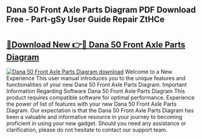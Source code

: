 ## Dana 50 Front Axle Parts Diagram PDF Download Free - Part-gSy User Guide Repair ZtHCe

# <h2><a href="http://dfqffa.blite.top/?on=Dana+50+Front+Axle+Parts+Diagram">🔗Download New 👉🔴 Dana 50 Front Axle Parts Diagram</a></h2>

[![Dana 50 Front Axle Parts Diagram download](https://i.imgur.com/lujVjoI.png)](http://dfqffa.blite.top/?on=Dana+50+Front+Axle+Parts+Diagram)
Welcome to a New Experience This user manual introduces you to the unique features and functionalities of your new Dana 50 Front Axle Parts Diagram. Important Information Regarding Software Dana 50 Front Axle Parts Diagram This product requires compatible software for optimal performance. Experience the power of list of features with your new Dana 50 Front Axle Parts Diagram. Our expectation is that the Dana 50 Front Axle Parts Diagram has been a valuable and informative resource in your journey to becoming proficient in using your new gadget. Should you need any assistance or clarification, please do not hesitate to contact our support team.
